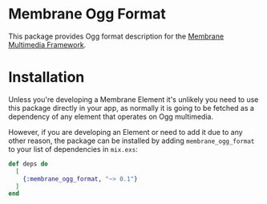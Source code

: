 # Membrane Ogg Format

This package provides Ogg format description for the
[Membrane Multimedia Framework](https://membraneframework.org).

# Installation

Unless you're developing a Membrane Element it's unlikely you need to
use this package directly in your app, as normally it is going to be fetched as
a dependency of any element that operates on Ogg multimedia.

However, if you are developing an Element or need to add it due to any other
reason, the package can be installed by adding `membrane_ogg_format` to your list of dependencies in `mix.exs`:

```elixir
def deps do
  [
    {:membrane_ogg_format, "~> 0.1"}
  ]
end
```
